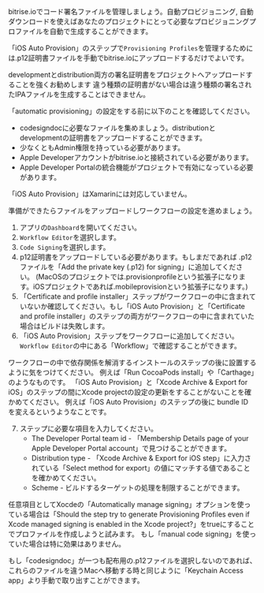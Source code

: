 bitrise.ioでコード署名ファイルを管理しましょう。自動プロビジョニング, 自動ダウンロードを使えばあなたのプロジェクトにとって必要なプロビジョニングプロファイルを自動で生成することができます。

「iOS Auto Provision」のステップで`Provisioning Profiles`を管理するためには.p12証明書ファイルを手動でbitrise.ioにアップロードするだけでよいです。

developmentとdistribution両方の署名証明書をプロジェクトへアップロードすることを強くお勧めします
違う種類の証明書がない場合は違う種類の署名されたIPAファイルを生成することはできません。

「automatic provisioning」の設定をする前に以下のことを確認してください。

- codesigndocに必要なファイルを集めましょう。distributionとdevelopmentの証明書をアップロードすることができます。
- 少なくともAdmin権限を持っている必要があります。
- Apple Developerアカウントがbitrise.ioと接続されている必要があります。
- Apple Developer Portalの統合機能がプロジェクトで有効になっている必要があります。

「iOS Auto Provision」はXamarinには対応していません。

準備ができたらファイルをアップロードしワークフローの設定を進めましょう。

1. アプリの`Dashboard`を開いてください。
2. `Workflow Editor`を選択します。
3. `Code Signing`を選択します。
4. p12証明書をアップロードしている必要があります。もしまだであれば .p12ファイルを「Add the private key (.p12) for signing」に追加してください。
   (MacOSのプロジェクトでは.provisionprofileという拡張子になります。iOSプロジェクトであれば.mobileprovisionという拡張子になります。)
5. 「Certificate and profile installer」ステップがワークフローの中に含まれていないか確認してください。もし「iOS Auto Provision」と「Certificate and profile installer」のステップの両方がワークフローの中に含まれていた場合はビルドは失敗します。
6. 「iOS Auto Provision」ステップをワークフローに追加してください。`Workflow Editor`の中にある「Workflow」で確認することができます。


ワークフローの中で依存関係を解消するインストールのステップの後に設置するように気をつけてください。
例えば「Run CocoaPods install」や「Carthage」のようなものです。
「iOS Auto Provision」と「Xcode Archive & Export for iOS」のステップの間にXcode projectの設定の更新をすることがないことを確かめてください。
例えば「iOS Auto Provision」のステップの後に bundle ID を変えるというようなことです。

7. ステップに必要な項目を入力してください。
   - The Developer Portal team id - 「Membership Details page of your Apple Developer Portal account」で見つけることができます。
   - Distribution type - 「Xcode Archive & Export for iOS step」に入力されている「Select method for export」の値にマッチする値であることを確かめてください。
   - Scheme - ビルドするターゲットの処理を制限することができます。


任意項目としてXocdeの「Automatically manage signing」オプションを使っている場合は「Should the step try to generate Provisioning Profiles even if Xcode managed signing is enabled in the Xcode project?」をtrueにすることでプロファイルを作成しようと試みます。
もし「manual code signing」を使っていた場合は特に効果はありません。

もし「codesigndoc」が一つも配布用の.p12ファイルを選択しないのであれば、これらのファイルを違うMacへ移動する時と同じように「Keychain Access app」より手動で取り出すことができます。
